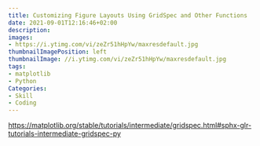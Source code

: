 ```yaml
---
title: Customizing Figure Layouts Using GridSpec and Other Functions
date: 2021-09-01T12:16:46+02:00
description:
images:
- https://i.ytimg.com/vi/zeZr51hHpYw/maxresdefault.jpg
thumbnailImagePosition: left
thumbnailImage: //i.ytimg.com/vi/zeZr51hHpYw/maxresdefault.jpg
tags:
- matplotlib
- Python
Categories:
- Skill
- Coding
---
```

https://matplotlib.org/stable/tutorials/intermediate/gridspec.html#sphx-glr-tutorials-intermediate-gridspec-py

